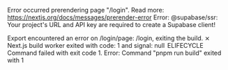 Error occurred prerendering page "/login". Read more: https://nextjs.org/docs/messages/prerender-error
Error: @supabase/ssr: Your project's URL and API key are required to create a Supabase client!  



Export encountered an error on /login/page: /login, exiting the build.
 ⨯ Next.js build worker exited with code: 1 and signal: null
 ELIFECYCLE  Command failed with exit code 1.
Error: Command "pnpm run build" exited with 1